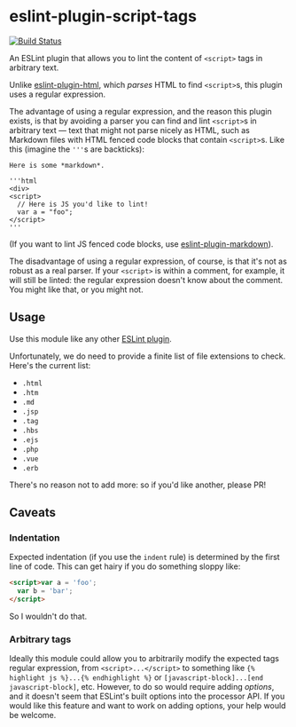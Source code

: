 # eslint-plugin-script-tags

[![Build Status](https://travis-ci.org/mapbox/eslint-plugin-script-tags.svg?branch=master)](https://travis-ci.org/mapbox/eslint-plugin-script-tags)

An ESLint plugin that allows you to lint the content of `<script>` tags in arbitrary text.

Unlike [eslint-plugin-html](https://github.com/BenoitZugmeyer/eslint-plugin-html), which *parses* HTML to find `<script>`s, this plugin uses a regular expression.

The advantage of using a regular expression, and the reason this plugin exists, is that by avoiding a parser you can find and lint `<script>`s in arbitrary text — text that might not parse nicely as HTML, such as Markdown files with HTML fenced code blocks that contain `<script>`s. Like this (imagine the `'''`s are backticks):

```
Here is some *markdown*.

'''html
<div>
<script>
  // Here is JS you'd like to lint!
  var a = "foo";
</script>
'''
```

(If you want to lint JS fenced code blocks, use [eslint-plugin-markdown](https://github.com/eslint/eslint-plugin-markdown)).

The disadvantage of using a regular expression, of course, is that it's not as robust as a real parser. If your `<script>` is within a comment, for example, it will still be linted: the regular expression doesn't know about the comment. You might like that, or you might not.

## Usage

Use this module like any other [ESLint plugin](http://eslint.org/docs/user-guide/configuring#configuring-plugins).

Unfortunately, we do need to provide a finite list of file extensions to check. Here's the current list:

- `.html`
- `.htm`
- `.md`
- `.jsp`
- `.tag`
- `.hbs`
- `.ejs`
- `.php`
- `.vue`
- `.erb`

There's no reason not to add more: so if you'd like another, please PR!

## Caveats

### Indentation

Expected indentation (if you use the `indent` rule) is determined by the first line of code. This can get hairy if you do something sloppy like:

```html
<script>var a = 'foo';
  var b = 'bar';
</script>
```

So I wouldn't do that.

### Arbitrary tags

Ideally this module could allow you to arbitrarily modify the expected tags regular expression, from `<script>...</script>` to something like `{% highlight js %}...{% endhighlight %}` or `[javascript-block]...[end javascript-block]`, etc. However, to do so would require adding *options*, and it doesn't seem that ESLint's built options into the processor API. If you would like this feature and want to work on adding options, your help would be welcome.
